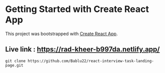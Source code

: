 # Getting Started with Create React App

This project was bootstrapped with [Create React App](https://github.com/facebook/create-react-app).

## Live link : https://rad-kheer-b997da.netlify.app/

```git clone https://github.com/Bablu22/react-interview-task-landing-page.git```
